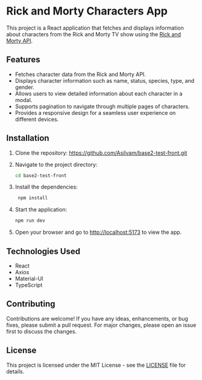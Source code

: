 # Rick and Morty Characters App

This project is a React application that fetches and displays information about characters from the Rick and Morty TV show using the [Rick and Morty API](https://rickandmortyapi.com/).

## Features

- Fetches character data from the Rick and Morty API.
- Displays character information such as name, status, species, type, and gender.
- Allows users to view detailed information about each character in a modal.
- Supports pagination to navigate through multiple pages of characters.
- Provides a responsive design for a seamless user experience on different devices.

## Installation

1. Clone the repository:
   https://github.com/Asilvam/base2-test-front.git
2. Navigate to the project directory:
   ```bash
   cd base2-test-front
   ```
3. Install the dependencies:
   ```bash
    npm install
    ```
4. Start the application:
    ```bash
    npm run dev
    ```

5. Open your browser and go to [http://localhost:5173](http://localhost:5173) to view the app.

## Technologies Used

- React
- Axios
- Material-UI
- TypeScript

## Contributing

Contributions are welcome! If you have any ideas, enhancements, or bug fixes, please submit a pull request. For major changes, please open an issue first to discuss the changes.

## License

This project is licensed under the MIT License - see the [LICENSE](LICENSE) file for details.

